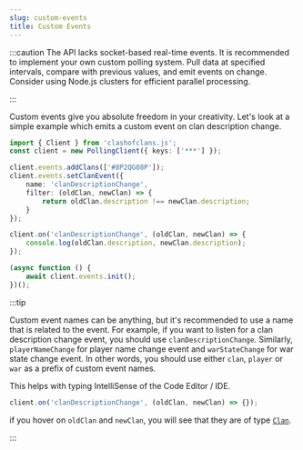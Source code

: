 ```yaml
---
slug: custom-events
title: Custom Events
---
```


:::caution
The API lacks socket-based real-time events. It is recommended to implement your own custom polling system.
Pull data at specified intervals, compare with previous values, and emit events on change.
Consider using Node.js clusters for efficient parallel processing.

:::

Custom events give you absolute freedom in your creativity. Let's look at a simple example which emits a custom event on clan description change.

```ts
import { Client } from 'clashofclans.js';
const client = new PollingClient({ keys: ['***'] });

client.events.addClans(['#8P2QG08P']);
client.events.setClanEvent({
    name: 'clanDescriptionChange',
    filter: (oldClan, newClan) => {
        return oldClan.description !== newClan.description;
    }
});

client.on('clanDescriptionChange', (oldClan, newClan) => {
    console.log(oldClan.description, newClan.description);
});

(async function () {
    await client.events.init();
})();
```

:::tip

Custom event names can be anything, but it's recommended to use a name that is related to the event.
For example, if you want to listen for a clan description change event, you should use `clanDescriptionChange`.
Similarly, `playerNameChange` for player name change event and `warStateChange` for war state change event.
In other words, you should use either `clan`, `player` or `war` as a prefix of custom event names.

This helps with typing IntelliSense of the Code Editor / IDE.

```js
client.on('clanDescriptionChange', (oldClan, newClan) => {});
```

if you hover on `oldClan` and `newClan`, you will see that they are of type [`Clan`](../docs/api/classes/Clan).

:::